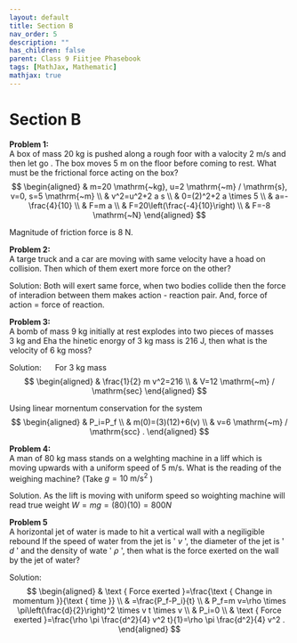 ```yaml
---
layout: default
title: Section B
nav_order: 5
description: ""
has_children: false
parent: Class 9 Fiitjee Phasebook
tags: [MathJax, Mathematic]
mathjax: true
---
```


# Section B
**Problem 1:** <br/>
A box of mass $20 \mathrm{~kg}$ is pushed along a rough foor with a valocity $2 \mathrm{~m} / \mathrm{s}$ and then let go . The box moves $5 \mathrm{~m}$ on the floor before coming to rest. What must be the frictional force acting on the box?
$$
\begin{aligned}
& m=20 \mathrm{~kg}, u=2 \mathrm{~m} / \mathrm{s}, v=0, s=5 \mathrm{~m} \\
& v^2=u^2+2 a s \\
& 0=(2)^2+2 a \times 5 \\
& a=-\frac{4}{10} \\
& F=m a \\
& F=20\left(\frac{-4}{10}\right) \\
& F=-8 \mathrm{~N}
\end{aligned}
$$

Magnitude of friction force is $8 \mathrm{~N}$.

**Problem 2:** <br/>
A targe truck and a car are moving with same velocity have a hoad on collision. Then which of them exert more force on the other?

Solution: Both will exert same force, when two bodies collide then the force of interadion between them makes action - reaction pair.
And, force of action $=$ force of reaction.

**Problem 3:** <br/>
A bomb of mass $9 \mathrm{~kg}$ initially at rest explodes into two pieces of masses $3 \mathrm{~kg}$ and Eha the hinetic enorgy of $3 \mathrm{~kg}$ mass is $216 \mathrm{~J}$, then what is the velocity of $6 \mathrm{~kg}$ moss?

Solution: $\quad$ For $3 \mathrm{~kg}$ mass
$$
\begin{aligned}
& \frac{1}{2} m v^2=216 \\
& V=12 \mathrm{~m} / \mathrm{sec}
\end{aligned}
$$

Using linear mornentum conservation for the system
$$
\begin{aligned}
& P_i=P_f \\
& m(0)=(3)(12)+6(v) \\
& v=6 \mathrm{~m} / \mathrm{scc} .
\end{aligned}
$$

**Problem 4:** <br/>
A man of 80 kg mass stands on a welghting machine in a liff which is moving upwards with a uniform speed of $5 \mathrm{~m} / \mathrm{s}$. What is the reading of the weighing machine? (Take $g=10 \mathrm{~m} / \mathrm{s}^2$ )

Solution. As the lift is moving with uniform speed so woighting machine will read true weight $W=m g=(80)(10)=800 N$


**Problem 5<br/>**
A horizontal jet of water is made to hit a vertical wall with a negiligible rebound If the speed of water from the jet is ' $v$ ', the diameter of the jet is ' $d$ ' and the density of wate ' $\rho$ ', then what is the force exerted on the wall by the jet of water?

Solution:
$$
\begin{aligned}
& \text { Force exerted }=\frac{\text { Change in momentum }}{\text { time }} \\
& =\frac{P_f-P_i}{t} \\
& P_f=m v=\rho \times \pi\left(\frac{d}{2}\right)^2 \times v t \times v \\
& P_i=0 \\
& \text { Force exerted }=\frac{\rho \pi \frac{d^2}{4} v^2 t}{1}=\rho \pi \frac{d^2}{4} v^2 .
\end{aligned}
$$